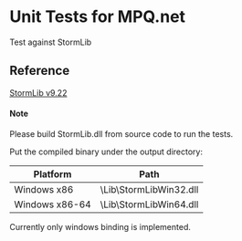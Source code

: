 ﻿# Unit Tests for MPQ.net

Test against StormLib

## Reference

[StormLib v9.22](https://github.com/ladislav-zezula/StormLib)

#### Note

Please build StormLib.dll from source code to run the tests.

Put the compiled binary under the output directory:

| Platform       | Path                   |
| -------------- |:----------------------:|
| Windows x86    | \Lib\StormLibWin32.dll |
| Windows x86-64 | \Lib\StormLibWin64.dll |

Currently only windows binding is implemented.